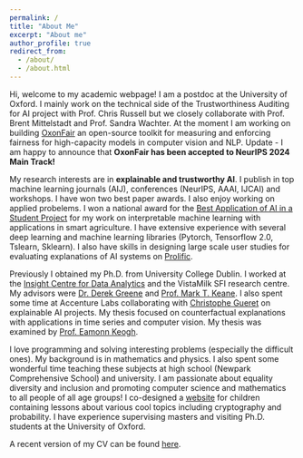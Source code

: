 ```yaml
---
permalink: /
title: "About Me"
excerpt: "About me"
author_profile: true
redirect_from: 
  - /about/
  - /about.html
---
```


Hi, welcome to my academic webpage! I am a postdoc at the University of Oxford. I mainly work on the technical side of the Trustworthiness Auditing for AI project with Prof. Chris Russell but we closely collaborate with Prof. Brent Mittelstadt and Prof. Sandra Wachter. At the moment I am working on building [OxonFair](https://papers.ssrn.com/sol3/papers.cfm?abstract_id=4894794) an open-source toolkit for measuring and enforcing fairness for high-capacity models in computer vision and NLP. Update - I am happy to announce that **OxonFair has been accepted to NeurIPS 2024 Main Track!**

My research interests are in **explainable and trustworthy AI**. I publish in top machine learning journals (AIJ), conferences (NeurIPS, AAAI, IJCAI) and workshops. I have won two best paper awards. I also enjoy working on applied probelems. I won a national award for the [Best Application of AI in a Student Project](https://twitter.com/EoinDelaney_/status/1595436264878215169) for my work on interpretable machine learning with applications in smart agriculture. I have extensive experience with several deep learning and machine learning libraries (Pytorch, Tensorflow 2.0, Tslearn, Sklearn). I also have skills in designing large scale user studies for evaluating explanations of AI systems on [Prolific](https://www.prolific.co/). 

Previously I obtained my Ph.D. from University College Dublin. I worked at the [Insight Centre for Data Analytics](https://www.insight-centre.org/) and the VistaMilk SFI research centre. My advisors were [Dr. Derek Greene](http://www.derekgreene.com/) and [Prof. Mark T. Keane](https://scholar.google.com/citations?hl=en&user=bBozfc4AAAAJ&view_op=list_works). I also spent some time at Accenture Labs collaborating with [Christophe Gueret](https://www.linkedin.com/in/cgueret/?originalSubdomain=ie) on explainable AI projects. My thesis focused on counterfactual explanations with applications in time series and computer vision. My thesis was examined by [Prof. Eamonn Keogh](https://www.cs.ucr.edu/~eamonn/). 

I love programming and solving interesting problems (especially the difficult ones). My background is in mathematics and physics. I also spent some wonderful time teaching these subjects at high school (Newpark Comprehensive School) and university. I am passionate about equality diversity and inclusion and promoting computer science and mathematics to all people of all age groups! I co-designed a [website](https://maths.ucd.ie/geatamata/) for children containing lessons about various cool topics including cryptography and probability. I have experience supervising masters and visiting Ph.D. students at the University of Oxford. 

A recent version of my CV can be found [here](http://e-delaney.github.io/files/cv_eoin_delaney.pdf).
